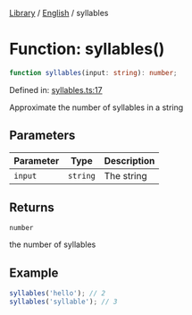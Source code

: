 <!-- markdownlint-disable -->
<!-- cspell: disable -->
[Library](../index.md) / [English](./index.md) / syllables

# Function: syllables()

```ts
function syllables(input: string): number;
```

Defined in: [syllables.ts:17](https://github.com/technobuddha/library/blob/main/src/syllables.ts#L17)

Approximate the number of syllables in a string

## Parameters

| Parameter | Type | Description |
| ------ | ------ | ------ |
| `input` | `string` | The string |

## Returns

`number`

the number of syllables

## Example

```typescript
syllables('hello'); // 2
syllables('syllable'); // 3
```

